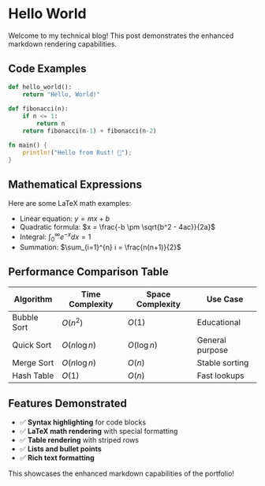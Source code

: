 # Hello World

Welcome to my technical blog! This post demonstrates the enhanced markdown rendering capabilities.

## Code Examples

```python
def hello_world():
    return "Hello, World!"
    
def fibonacci(n):
    if n <= 1:
        return n
    return fibonacci(n-1) + fibonacci(n-2)
```

```rust
fn main() {
    println!("Hello from Rust! 🦀");
}
```

## Mathematical Expressions

Here are some LaTeX math examples:

- Linear equation: $y = mx + b$
- Quadratic formula: $x = \frac{-b \pm \sqrt{b^2 - 4ac}}{2a}$
- Integral: $\int_0^\infty e^{-x} dx = 1$
- Summation: $\sum_{i=1}^{n} i = \frac{n(n+1)}{2}$

## Performance Comparison Table

| Algorithm | Time Complexity | Space Complexity | Use Case |
|-----------|----------------|------------------|----------|
| Bubble Sort | $O(n^2)$ | $O(1)$ | Educational |
| Quick Sort | $O(n \log n)$ | $O(\log n)$ | General purpose |
| Merge Sort | $O(n \log n)$ | $O(n)$ | Stable sorting |
| Hash Table | $O(1)$ | $O(n)$ | Fast lookups |

## Features Demonstrated

- ✅ **Syntax highlighting** for code blocks
- ✅ **LaTeX math rendering** with special formatting
- ✅ **Table rendering** with striped rows
- ✅ **Lists and bullet points**
- ✅ **Rich text formatting**

This showcases the enhanced markdown capabilities of the portfolio!
